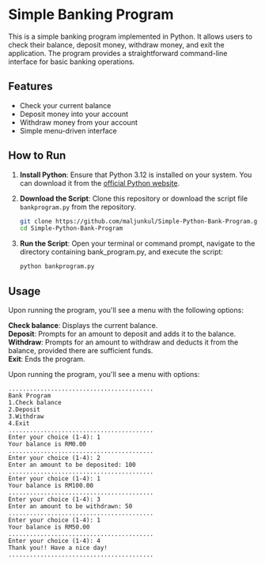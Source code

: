 # Simple Banking Program

This is a simple banking program implemented in Python. It allows users to check their balance, deposit money, withdraw money, and exit the application. The program provides a straightforward command-line interface for basic banking operations.

## Features

- Check your current balance
- Deposit money into your account
- Withdraw money from your account
- Simple menu-driven interface

## How to Run

1. **Install Python**: Ensure that Python 3.12 is installed on your system. You can download it from the [official Python website](https://www.python.org/downloads/).

2. **Download the Script**: Clone this repository or download the script file `bankprogram.py` from the repository.

   ```bash
   git clone https://github.com/maljunkul/Simple-Python-Bank-Program.git
   cd Simple-Python-Bank-Program
   ```
3. **Run the Script**: Open your terminal or command prompt, navigate to the directory containing bank_program.py, and execute the script:
    ```bash
    python bankprogram.py
    ```

## Usage
Upon running the program, you'll see a menu with the following options:

**Check balance**: Displays the current balance. <br/>
**Deposit**: Prompts for an amount to deposit and adds it to the balance.<br/>
**Withdraw**: Prompts for an amount to withdraw and deducts it from the balance, provided there are sufficient funds.<br/>
**Exit**: Ends the program.<br/>




Upon running the program, you'll see a menu with options:

```plaintext
.........................................
Bank Program
1.Check balance
2.Deposit
3.Withdraw
4.Exit
.........................................
Enter your choice (1-4): 1
Your balance is RM0.00
.........................................
Enter your choice (1-4): 2
Enter an amount to be deposited: 100
.........................................
Enter your choice (1-4): 1
Your balance is RM100.00
.........................................
Enter your choice (1-4): 3
Enter an amount to be withdrawn: 50
.........................................
Enter your choice (1-4): 1
Your balance is RM50.00
.........................................
Enter your choice (1-4): 4
Thank you!! Have a nice day!
.........................................
